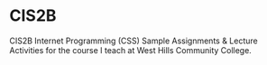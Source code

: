# CIS2B
CIS2B Internet Programming (CSS) Sample Assignments &amp; Lecture Activities for the course I teach at West Hills Community College.
